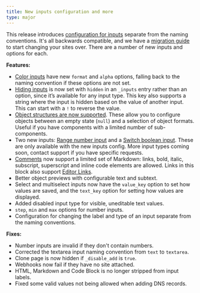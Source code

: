 ```yaml
---
title: New inputs configuration and more
type: major
---
```

This release introduces [configuration for inputs](/documentation/articles/configure-your-inputs/) separate from the naming conventions. It's all backwards compatible, and we have a [migration guide](/documentation/articles/migrating-to-input-configuration/) to start changing your sites over. There are a number of new inputs and options for each.

**Features:**

* [Color inputs](/documentation/articles/using-color-inputs-to-edit-your-data/) have new `format` and `alpha` options, falling back to the naming convention if these options are not set.
* [Hiding inputs](/documentation/articles/configure-your-inputs/#configuration) is now set with `hidden` in an `_inputs` entry rather than an option, since it’s available for any input type. This key also supports a string where the input is hidden based on the value of another input. This can start with a `!` to reverse the value.
* [Object structures are now supported](/documentation/articles/editing-objects-in-your-data/#options). These allow you to configure objects between an empty state (`null`) and a selection of object formats. Useful if you have components with a limited number of sub-components.
* Two new inputs: [Range number input](/documentation/articles/using-number-inputs-to-edit-your-data/#range) and a [Switch boolean input](/documentation/articles/boolean-inputs/#switch). These are only available with the new inputs config. More input types coming soon, contact support if you have specific requests.
* [Comments](/documentation/articles/configure-your-inputs/) now support a limited set of Markdown: links, bold, italic, subscript, superscript and inline code elements are allowed. Links in this block also support [Editor Links](/documentation/articles/extending-in-app-navigation-with-editor-links/).
* Better object previews with configurable text and subtext.
* Select and multiselect inputs now have the `value_key` option to set how values are saved, and the `text_key` option for setting how values are displayed.
* Added disabled input type for visible, uneditable text values.
* `step`, `min` and `max` options for number inputs.
* Configuration for changing the label and type of an input separate from the naming conventions.

**Fixes:**

* Number inputs are invalid if they don't contain numbers.
* Corrected the textarea input naming convention from `text` to `textarea`.
* Clone page is now hidden if `_disable_add` is `true`.
* Webhooks now fail if they have no site attached.
* HTML, Markdown and Code Block is no longer stripped from input labels.
* Fixed some valid values not being allowed when adding DNS records.
